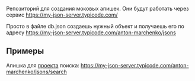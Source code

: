 Репозиторий для создания моковых апишек. Они будут работать через сервис https://my-json-server.typicode.com/

Просто в файле db.json создаешь нужный объект и получаешь его по адресу https://my-json-server.typicode.com/anton-marchenko/jsons

## Примеры

Апишка для [проекта](https://github.com/anton-marchenko/am.search-react) поиска: https://my-json-server.typicode.com/anton-marchenko/jsons/search

